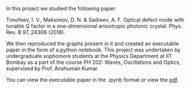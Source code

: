 In this project we studied the following paper:

Timofeev, I. V., Maksimov, D. N. & Sadreev, A. F. Optical defect mode with tunable Q factor in a
one-dimensional anisotropic photonic crystal. Phys. Rev. B 97, 24306 (2018). 

We then reproduced the graphs present in it and created an executable paper in the form of a python notebook.
This project was undertaken by undergraduate sophomore students at the Physics Department at
IIT Bombay as a part of the course PH 202: Waves, Oscillations and Optics, supervised by Prof. Anshuman Kumar.

You can view the executable paper in the .ipynb format or view the [pdf](https://github.com/nnicobar/Photonic-Bound-States/blob/main/One%20dimensional%20photonic%20BICs.pdf).
